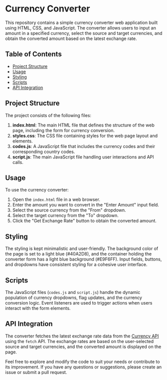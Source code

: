 # Currency Converter

This repository contains a simple currency converter web application built using HTML, CSS, and JavaScript. The converter allows users to input an amount in a specified currency, select the source and target currencies, and obtain the converted amount based on the latest exchange rate.

## Table of Contents
- [Project Structure](#project-structure)
- [Usage](#usage)
- [Styling](#styling)
- [Scripts](#scripts)
- [API Integration](#api-integration)

## Project Structure
The project consists of the following files:

1. **index.html**: The main HTML file that defines the structure of the web page, including the form for currency conversion.
2. **styles.css**: The CSS file containing styles for the web page layout and elements.
3. **codes.js**: A JavaScript file that includes the currency codes and their corresponding country codes.
4. **script.js**: The main JavaScript file handling user interactions and API calls.

## Usage
To use the currency converter:
1. Open the `index.html` file in a web browser.
2. Enter the amount you want to convert in the "Enter Amount" input field.
3. Select the source currency from the "From" dropdown.
4. Select the target currency from the "To" dropdown.
5. Click the "Get Exchange Rate" button to obtain the converted amount.

## Styling
The styling is kept minimalistic and user-friendly. The background color of the page is set to a light blue (#40A2D8), and the container holding the converter form has a light blue background (#E9F6FF). Input fields, buttons, and dropdowns have consistent styling for a cohesive user interface.

## Scripts
The JavaScript files (`codes.js` and `script.js`) handle the dynamic population of currency dropdowns, flag updates, and the currency conversion logic. Event listeners are used to trigger actions when users interact with the form elements.

## API Integration
The converter fetches the latest exchange rate data from the [Currency API](https://github.com/fawazahmed0/currency-api) using the `fetch` API. The exchange rates are based on the user-selected source and target currencies, and the converted amount is displayed on the page.

Feel free to explore and modify the code to suit your needs or contribute to its improvement. If you have any questions or suggestions, please create an issue or submit a pull request.
